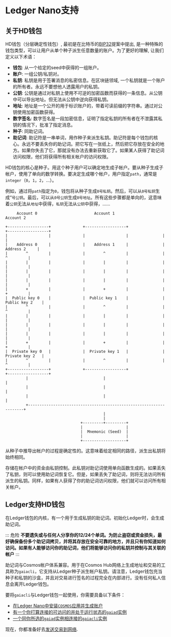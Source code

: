 # Ledger Nano支持

## 关于HD钱包

HD钱包（分层确定性钱包）, 最初是在比特币的[BIP32](https://github.com/bitcoin/bips/blob/master/bip-0032.mediawiki)提案中提出,
是一种特殊的钱包类型，可以让用户从单个种子派生任意数量的账户。为了更好的理解, 让我们定义以下术语：

- **钱包**: 从一个给定的seed中获得的一组账户。
- **账户**: 一组公钥/私钥对。
- **私钥**: 私钥是用于签署消息的私密信息。在区块链领域, 一个私钥就是一个账户的所有者。永远不要想他人透露用户的私钥。
- **公钥**: 公钥是通过对私钥上使用不可逆的加密函数而获得的一条信息。从公钥中可以导出地址。但无法从公钥中逆向获得私钥。
- **地址**: 地址是一个公开的用于标识账户的，带着可读前缀的字符串。通过对公钥使用加密函数获得。
- **数字签名**: 数字签名是一段加密信息，证明了指定私钥的所有者在不泄露其私钥的情况下，批准了指定消息。
- **种子**: 同助记词。
- **助记词**:  助记符是一串单词，用作种子来派生私钥。助记符是每个钱包的核心。永远不要丢失你的助记词。把它写在一张纸上，然后把它存放在安全的地方。如果你失去了它，那就没有办法去重新获取它了。如果某人获得了助记词访问权限，他们将获得所有相关帐户的访问权限。

HD钱包的核心是种子。用这个种子用户可以确定地生成子帐户。要从种子生成子帐户，使用了单向的数学转换。要决定生成哪个帐户，用户指定`path`，通常是`integer`（`0`，`1`，`2`，...）。

例如，通过将`path`指定为`0`，钱包将从种子生成`0号私钥`。然后，可以从`0号私钥`生成“`号公钥`。最后，可以从`0号公钥`生成`0号地址`。所有这些步骤都是单向的，这意味着`公钥`无法从`地址`中获得，`私钥`无法从`公钥`中获得，......

```
     Account 0                         Account 1                         Account 2

+------------------+              +------------------+               +------------------+
|                  |              |                  |               |                  |
|    Address 0     |              |    Address 1     |               |    Address 2     |
|        ^         |              |        ^         |               |        ^         |
|        |         |              |        |         |               |        |         |
|        |         |              |        |         |               |        |         |
|        |         |              |        |         |               |        |         |
|        +         |              |        +         |               |        +         |
|  Public key 0    |              |  Public key 1    |               |  Public key 2    |
|        ^         |              |        ^         |               |        ^         |
|        |         |              |        |         |               |        |         |
|        |         |              |        |         |               |        |         |
|        |         |              |        |         |               |        |         |
|        +         |              |        +         |               |        +         |
|  Private key 0   |              |  Private key 1   |               |  Private key 2   |
|        ^         |              |        ^         |               |        ^         |
+------------------+              +------------------+               +------------------+
         |                                 |                                  |
         |                                 |                                  |
         |                                 |                                  |
         +--------------------------------------------------------------------+
                                           |
                                           |
                                 +---------+---------+
                                 |                   |
                                 |  Mnemonic (Seed)  |
                                 |                   |
                                 +-------------------+
```

从种子中推导出帐户的过程是确定性的。这意味着给定相同的路径，派生出私钥将始终相同。

存储在帐户中的资金由私钥控制。此私钥对助记词使用单向函数生成的。如果丢失了私钥，则可以使用助记词恢复它。但是，如果丢失了助记词，则将无法访问所有派生的私钥。同样，如果有人获得了你的助记词访问权限，他们就可以访问所有相关帐户。

## Ledger支持HD钱包

在Ledger钱包的内核，有一个用于生成私钥的助记词。初始化Ledger时，会生成助记词。

::: 危险
**不要遗失或与任何人分享你的12/24个单词。为防止盗窃或资金损失，最好确保备份多个助记词拷贝，并将其存放在安全可靠的地方，并且只有你知道如何访问。如果有人能够访问你的助记词，他们将能够访问你的私钥并控制与其关联的帐户**
:::

助记词与Cosmos帐户体系兼容。用于在Cosmos Hub网络上生成地址和交易的工具称为`gaiacli`，它支持从Ledger种子派生帐户私钥。请注意，Ledger钱包充当种子和私钥的沙盒，并且对交易进行签名的过程完全在内部进行。没有任何私人信息会离开Ledger钱包。

要将`gaiacli`与Ledger钱包一起使用，你需要具备以下条件：

- [在Ledger Nano中安装`COSMOS`应用并生成账户](./delegator-guide-cli.md#using-a-ledger-device)
- [有一个你打算连接的可访问的并处于运行状态的`gaiad`实例](./delegator-guide-cli.md#accessing-the-cosmos-hub-network)
- [一个同你所选的`gaiad`实例相连接的`gaiacli`实例](./delegator-guide-cli.md#setting-up-gaiacli)

现在，你都准备好去[发送交易到网络](./delegator-guide-cli.md#sending-transactions).



